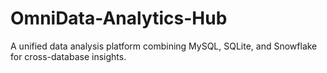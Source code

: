 # OmniData-Analytics-Hub
A unified data analysis platform combining MySQL, SQLite, and Snowflake for cross-database insights.  
